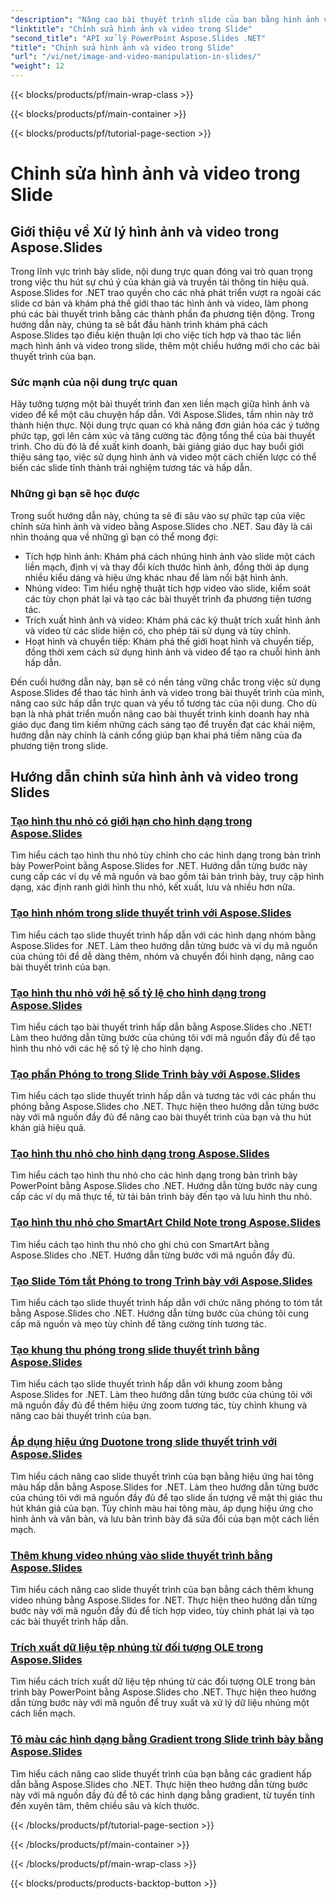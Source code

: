 ```yaml
---
"description": "Nâng cao bài thuyết trình slide của bạn bằng hình ảnh và video hấp dẫn bằng Aspose.Slides for .NET. Tìm hiểu từng bước cách thao tác hình ảnh và video trong slide để có nội dung hấp dẫn về mặt thị giác."
"linktitle": "Chỉnh sửa hình ảnh và video trong Slide"
"second_title": "API xử lý PowerPoint Aspose.Slides .NET"
"title": "Chỉnh sửa hình ảnh và video trong Slide"
"url": "/vi/net/image-and-video-manipulation-in-slides/"
"weight": 12
---
```


{{< blocks/products/pf/main-wrap-class >}}

{{< blocks/products/pf/main-container >}}

{{< blocks/products/pf/tutorial-page-section >}}

# Chỉnh sửa hình ảnh và video trong Slide


## Giới thiệu về Xử lý hình ảnh và video trong Aspose.Slides

Trong lĩnh vực trình bày slide, nội dung trực quan đóng vai trò quan trọng trong việc thu hút sự chú ý của khán giả và truyền tải thông tin hiệu quả. Aspose.Slides for .NET trao quyền cho các nhà phát triển vượt ra ngoài các slide cơ bản và khám phá thế giới thao tác hình ảnh và video, làm phong phú các bài thuyết trình bằng các thành phần đa phương tiện động. Trong hướng dẫn này, chúng ta sẽ bắt đầu hành trình khám phá cách Aspose.Slides tạo điều kiện thuận lợi cho việc tích hợp và thao tác liền mạch hình ảnh và video trong slide, thêm một chiều hướng mới cho các bài thuyết trình của bạn.

### Sức mạnh của nội dung trực quan

Hãy tưởng tượng một bài thuyết trình đan xen liền mạch giữa hình ảnh và video để kể một câu chuyện hấp dẫn. Với Aspose.Slides, tầm nhìn này trở thành hiện thực. Nội dung trực quan có khả năng đơn giản hóa các ý tưởng phức tạp, gợi lên cảm xúc và tăng cường tác động tổng thể của bài thuyết trình. Cho dù đó là đề xuất kinh doanh, bài giảng giáo dục hay buổi giới thiệu sáng tạo, việc sử dụng hình ảnh và video một cách chiến lược có thể biến các slide tĩnh thành trải nghiệm tương tác và hấp dẫn.

### Những gì bạn sẽ học được

Trong suốt hướng dẫn này, chúng ta sẽ đi sâu vào sự phức tạp của việc chỉnh sửa hình ảnh và video bằng Aspose.Slides cho .NET. Sau đây là cái nhìn thoáng qua về những gì bạn có thể mong đợi:

- Tích hợp hình ảnh: Khám phá cách nhúng hình ảnh vào slide một cách liền mạch, định vị và thay đổi kích thước hình ảnh, đồng thời áp dụng nhiều kiểu dáng và hiệu ứng khác nhau để làm nổi bật hình ảnh.
- Nhúng video: Tìm hiểu nghệ thuật tích hợp video vào slide, kiểm soát các tùy chọn phát lại và tạo các bài thuyết trình đa phương tiện tương tác.
- Trích xuất hình ảnh và video: Khám phá các kỹ thuật trích xuất hình ảnh và video từ các slide hiện có, cho phép tái sử dụng và tùy chỉnh.
- Hoạt hình và chuyển tiếp: Khám phá thế giới hoạt hình và chuyển tiếp, đồng thời xem cách sử dụng hình ảnh và video để tạo ra chuỗi hình ảnh hấp dẫn.

Đến cuối hướng dẫn này, bạn sẽ có nền tảng vững chắc trong việc sử dụng Aspose.Slides để thao tác hình ảnh và video trong bài thuyết trình của mình, nâng cao sức hấp dẫn trực quan và yếu tố tương tác của nội dung. Cho dù bạn là nhà phát triển muốn nâng cao bài thuyết trình kinh doanh hay nhà giáo dục đang tìm kiếm những cách sáng tạo để truyền đạt các khái niệm, hướng dẫn này chính là cánh cổng giúp bạn khai phá tiềm năng của đa phương tiện trong slide.


## Hướng dẫn chỉnh sửa hình ảnh và video trong Slides
### [Tạo hình thu nhỏ có giới hạn cho hình dạng trong Aspose.Slides](./creating-thumbnail-bounds-shape/)
Tìm hiểu cách tạo hình thu nhỏ tùy chỉnh cho các hình dạng trong bản trình bày PowerPoint bằng Aspose.Slides for .NET. Hướng dẫn từng bước này cung cấp các ví dụ về mã nguồn và bao gồm tải bản trình bày, truy cập hình dạng, xác định ranh giới hình thu nhỏ, kết xuất, lưu và nhiều hơn nữa.
### [Tạo hình nhóm trong slide thuyết trình với Aspose.Slides](./creating-group-shapes/)
Tìm hiểu cách tạo slide thuyết trình hấp dẫn với các hình dạng nhóm bằng Aspose.Slides for .NET. Làm theo hướng dẫn từng bước và ví dụ mã nguồn của chúng tôi để dễ dàng thêm, nhóm và chuyển đổi hình dạng, nâng cao bài thuyết trình của bạn.
### [Tạo hình thu nhỏ với hệ số tỷ lệ cho hình dạng trong Aspose.Slides](./creating-thumbnail-scaling-factor-shape/)
Tìm hiểu cách tạo bài thuyết trình hấp dẫn bằng Aspose.Slides cho .NET! Làm theo hướng dẫn từng bước của chúng tôi với mã nguồn đầy đủ để tạo hình thu nhỏ với các hệ số tỷ lệ cho hình dạng.
### [Tạo phần Phóng to trong Slide Trình bày với Aspose.Slides](./creating-section-zoom/)
Tìm hiểu cách tạo slide thuyết trình hấp dẫn và tương tác với các phần thu phóng bằng Aspose.Slides cho .NET. Thực hiện theo hướng dẫn từng bước này với mã nguồn đầy đủ để nâng cao bài thuyết trình của bạn và thu hút khán giả hiệu quả.
### [Tạo hình thu nhỏ cho hình dạng trong Aspose.Slides](./creating-thumbnail-shape/)
Tìm hiểu cách tạo hình thu nhỏ cho các hình dạng trong bản trình bày PowerPoint bằng Aspose.Slides cho .NET. Hướng dẫn từng bước này cung cấp các ví dụ mã thực tế, từ tải bản trình bày đến tạo và lưu hình thu nhỏ.
### [Tạo hình thu nhỏ cho SmartArt Child Note trong Aspose.Slides](./creating-thumbnail-smartart-child-note/)
Tìm hiểu cách tạo hình thu nhỏ cho ghi chú con SmartArt bằng Aspose.Slides cho .NET. Hướng dẫn từng bước với mã nguồn đầy đủ.
### [Tạo Slide Tóm tắt Phóng to trong Trình bày với Aspose.Slides](./creating-summary-zoom/)
Tìm hiểu cách tạo slide thuyết trình hấp dẫn với chức năng phóng to tóm tắt bằng Aspose.Slides cho .NET. Hướng dẫn từng bước của chúng tôi cung cấp mã nguồn và mẹo tùy chỉnh để tăng cường tính tương tác.
### [Tạo khung thu phóng trong slide thuyết trình bằng Aspose.Slides](./creating-zoom-frame/)
Tìm hiểu cách tạo slide thuyết trình hấp dẫn với khung zoom bằng Aspose.Slides for .NET. Làm theo hướng dẫn từng bước của chúng tôi với mã nguồn đầy đủ để thêm hiệu ứng zoom tương tác, tùy chỉnh khung và nâng cao bài thuyết trình của bạn.
### [Áp dụng hiệu ứng Duotone trong slide thuyết trình với Aspose.Slides](./applying-duotone-effects/)
Tìm hiểu cách nâng cao slide thuyết trình của bạn bằng hiệu ứng hai tông màu hấp dẫn bằng Aspose.Slides for .NET. Làm theo hướng dẫn từng bước của chúng tôi với mã nguồn đầy đủ để tạo slide ấn tượng về mặt thị giác thu hút khán giả của bạn. Tùy chỉnh màu hai tông màu, áp dụng hiệu ứng cho hình ảnh và văn bản, và lưu bản trình bày đã sửa đổi của bạn một cách liền mạch.
### [Thêm khung video nhúng vào slide thuyết trình bằng Aspose.Slides](./adding-embedded-video-frame/)
Tìm hiểu cách nâng cao slide thuyết trình của bạn bằng cách thêm khung video nhúng bằng Aspose.Slides for .NET. Thực hiện theo hướng dẫn từng bước này với mã nguồn đầy đủ để tích hợp video, tùy chỉnh phát lại và tạo các bài thuyết trình hấp dẫn.
### [Trích xuất dữ liệu tệp nhúng từ đối tượng OLE trong Aspose.Slides](./extracting-embedded-file-data-ole-object/)
Tìm hiểu cách trích xuất dữ liệu tệp nhúng từ các đối tượng OLE trong bản trình bày PowerPoint bằng Aspose.Slides cho .NET. Thực hiện theo hướng dẫn từng bước này với mã nguồn để truy xuất và xử lý dữ liệu nhúng một cách liền mạch.
### [Tô màu các hình dạng bằng Gradient trong Slide trình bày bằng Aspose.Slides](./filling-shapes-gradient/)
Tìm hiểu cách nâng cao slide thuyết trình của bạn bằng các gradient hấp dẫn bằng Aspose.Slides cho .NET. Thực hiện theo hướng dẫn từng bước này với mã nguồn đầy đủ để tô các hình dạng bằng gradient, từ tuyến tính đến xuyên tâm, thêm chiều sâu và kích thước.

{{< /blocks/products/pf/tutorial-page-section >}}

{{< /blocks/products/pf/main-container >}}

{{< /blocks/products/pf/main-wrap-class >}}

{{< blocks/products/products-backtop-button >}}